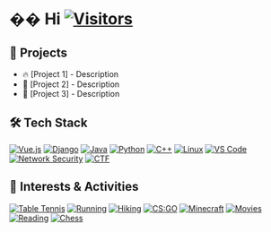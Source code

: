 # �� Hi [![Visitors](https://visitor-badge.glitch.me/badge?page_id=yuhong2024.readme)](https://github.com/yuhong2024)

## 🚀 Projects
- 🔥 [Project 1] - Description
- 🌟 [Project 2] - Description
- 📱 [Project 3] - Description

## 🛠️ Tech Stack
[![Vue.js](https://img.shields.io/badge/-Vue.js-4FC08D?style=flat-square&logo=vue.js&logoColor=ffffff)](https://vuejs.org/)
[![Django](https://img.shields.io/badge/-Django-092E20?style=flat-square&logo=django&logoColor=ffffff)](https://www.djangoproject.com/)
[![Java](https://img.shields.io/badge/-Java-007396?style=flat-square&logo=java&logoColor=ffffff)](https://www.java.com/)
[![Python](https://img.shields.io/badge/-Python-3776AB?style=flat-square&logo=python&logoColor=ffffff)](https://www.python.org/)
[![C++](https://img.shields.io/badge/-C++-00599C?style=flat-square&logo=c%2B%2B&logoColor=ffffff)](https://isocpp.org/)
[![Linux](https://img.shields.io/badge/-Linux-FCC624?style=flat-square&logo=linux&logoColor=000000)](https://www.linux.org/)
[![VS Code](https://img.shields.io/badge/-VS%20Code-007ACC?style=flat-square&logo=visual-studio-code&logoColor=ffffff)](https://code.visualstudio.com/)
[![Network Security](https://img.shields.io/badge/-Network%20Security-2D3748?style=flat-square&logo=security&logoColor=ffffff)](https://en.wikipedia.org/wiki/Network_security)
[![CTF](https://img.shields.io/badge/-CTF-FF6B6B?style=flat-square&logo=ctf&logoColor=ffffff)](https://ctftime.org/)

## 🎯 Interests & Activities
[![Table Tennis](https://img.shields.io/badge/-Table%20Tennis-FF6B6B?style=flat-square&logo=table-tennis&logoColor=ffffff)](https://en.wikipedia.org/wiki/Table_tennis)
[![Running](https://img.shields.io/badge/-Running-4CAF50?style=flat-square&logo=running&logoColor=ffffff)](https://en.wikipedia.org/wiki/Running)
[![Hiking](https://img.shields.io/badge/-Hiking-8BC34A?style=flat-square&logo=hiking&logoColor=ffffff)](https://en.wikipedia.org/wiki/Hiking)
[![CS:GO](https://img.shields.io/badge/-CS:GO-000000?style=flat-square&logo=counter-strike&logoColor=ffffff)](https://store.steampowered.com/app/730/CounterStrike_Global_Offensive/)
[![Minecraft](https://img.shields.io/badge/-Minecraft-62B47A?style=flat-square&logo=minecraft&logoColor=ffffff)](https://www.minecraft.net/)
[![Movies](https://img.shields.io/badge/-Movies-E91E63?style=flat-square&logo=film&logoColor=ffffff)](https://en.wikipedia.org/wiki/Film)
[![Reading](https://img.shields.io/badge/-Reading-2196F3?style=flat-square&logo=book&logoColor=ffffff)](https://en.wikipedia.org/wiki/Reading)
[![Chess](https://img.shields.io/badge/-Chess-795548?style=flat-square&logo=chess&logoColor=ffffff)](https://en.wikipedia.org/wiki/Chess)

